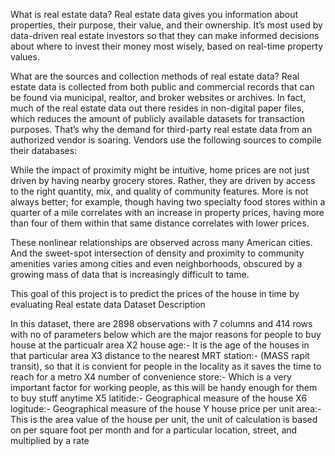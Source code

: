 What is real estate data?
Real estate data gives you information about properties, their purpose, their value, and their ownership. It’s most used by data-driven real estate investors so that they can make informed decisions about where to invest their money most wisely, based on real-time property values.

What are the sources and collection methods of real estate data?
Real estate data is collected from both public and commercial records that can be found via municipal, realtor, and broker websites or archives. In fact, much of the real estate data out there resides in non-digital paper files, which reduces the amount of publicly available datasets for transaction purposes.
That’s why the demand for third-party real estate data from an authorized vendor is soaring. Vendors use the following sources to compile their databases:

While the impact of proximity might be intuitive, home prices are not just driven by having nearby grocery stores. Rather, they are driven by access to the right quantity, mix, and quality of community features. More is not always better; for example, though having two specialty food stores within a quarter of a mile correlates with an increase in property prices, having more than four of them within that same distance correlates with lower prices.

These nonlinear relationships are observed across many American cities. And the sweet-spot intersection of density and proximity to community amenities varies among cities and even neighborhoods, obscured by a growing mass of data that is increasingly difficult to tame.


This goal of this project is to predict the prices of the house in time by evaluating Real estate data 
Dataset Description 

In this dataset, there are 2898 observations with 7 columns and 414 rows with no of parameters below which are the major reasons for people to buy house at the particualr area 
X2 house age:- It is the age of the houses in that particular area 
X3 distance to the nearest MRT station:- (MASS rapit transit), so that it is convient for people in the locality as it saves the time to reach for a metro 
X4 number of convenience store:- Which is a very important factor for working people, as this will be handy enough for them to buy stuff anytime
X5 latitide:- Geographical measure of the house
X6 logitude:- Geographical measure of the house
Y house price per unit area:- This is the area value of the house per unit, the unit of calculation is based on per square foot per month and for a particular location, street, and multiplied by a rate 

